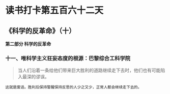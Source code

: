 # 读书打卡第五百六十二天
## 《科学的反革命》（十）

**第二部分 科学的反革命**

### 十一、唯科学主义狂妄态度的根源：巴黎综合工科学院

> 当人们沿着一条给他们带来巨大胜利的道路继续走下去时，他们也有可能陷入最深的谬误。
```
这就是废话。胜利后保持警醒保持反思的人少之又少，正常人都会继续走下去的。
```
> 